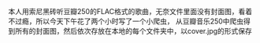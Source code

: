 本人用索尼黑砖听豆瓣250的FLAC格式的歌曲，无奈文件里面没有封面图，看着不过瘾，所以今天下午花了两个小时写了一个小爬虫，
从豆瓣音乐250中爬虫得到所有的封面图，然后依次存放在本地的每个文件夹中，以cover.jpg的形式保存
